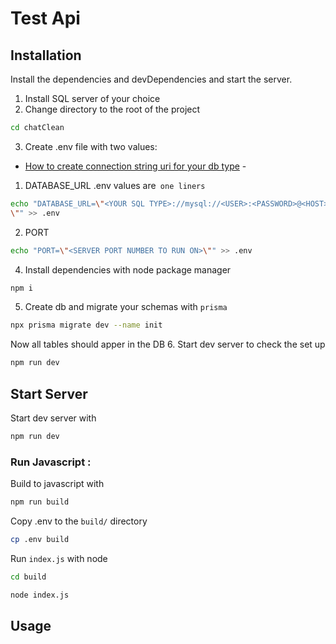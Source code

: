 # Test Api

## Installation

Install the dependencies and devDependencies and start the server.

1. Install SQL server of your choice
2. Change directory to the root of the project

```sh
cd chatClean
```

3. Create .env file with two values:

- [How to create connection string uri for your db type](https://www.prisma.io/docs/getting-started/setup-prisma/start-from-scratch/relational-databases-typescript-postgresql) -

1. DATABASE_URL
   .env values are` one liners`

```sh
echo "DATABASE_URL=\"<YOUR SQL TYPE>://mysql://<USER>:<PASSWORD>@<HOST>:<PORT>/<DATABASE NAME>?<OPTIONAL SETTINGS>
\"" >> .env
```

2. PORT

```sh
echo "PORT=\"<SERVER PORT NUMBER TO RUN ON>\"" >> .env
```

4. Install dependencies with node package manager

```sh
npm i
```

5. Create db and migrate your schemas with `prisma`

```sh
npx prisma migrate dev --name init
```

Now all tables should apper in the DB 6. Start dev server to check the set up

```sh
npm run dev
```

## Start Server

Start dev server with

```sh
npm run dev
```

### Run Javascript :

Build to javascript with

```sh
npm run build
```

Copy .env to the `build/` directory

```sh
cp .env build
```

Run `index.js` with node

```sh
cd build
```

```sh
node index.js
```

## Usage
